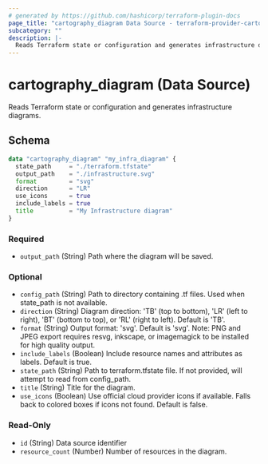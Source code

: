 ```yaml
---
# generated by https://github.com/hashicorp/terraform-plugin-docs
page_title: "cartography_diagram Data Source - terraform-provider-cartography"
subcategory: ""
description: |-
  Reads Terraform state or configuration and generates infrastructure diagrams.
---
```


# cartography_diagram (Data Source)

Reads Terraform state or configuration and generates infrastructure diagrams.



<!-- schema generated by tfplugindocs -->
## Schema
```terraform
data "cartography_diagram" "my_infra_diagram" {
  state_path     = "./terraform.tfstate"
  output_path    = "./infrastructure.svg"
  format         = "svg"
  direction      = "LR"
  use_icons      = true
  include_labels = true
  title          = "My Infrastructure diagram"
}
```
### Required

- `output_path` (String) Path where the diagram will be saved.

### Optional

- `config_path` (String) Path to directory containing .tf files. Used when state_path is not available.
- `direction` (String) Diagram direction: 'TB' (top to bottom), 'LR' (left to right), 'BT' (bottom to top), or 'RL' (right to left). Default is 'TB'.
- `format` (String) Output format: 'svg'. Default is 'svg'. Note: PNG and JPEG export requires resvg, inkscape, or imagemagick to be installed for high quality output.
- `include_labels` (Boolean) Include resource names and attributes as labels. Default is true.
- `state_path` (String) Path to terraform.tfstate file. If not provided, will attempt to read from config_path.
- `title` (String) Title for the diagram.
- `use_icons` (Boolean) Use official cloud provider icons if available. Falls back to colored boxes if icons not found. Default is false.

### Read-Only

- `id` (String) Data source identifier
- `resource_count` (Number) Number of resources in the diagram.
